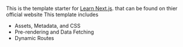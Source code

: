 This is the template starter for [Learn Next.js](https://nextjs.org/learn).
that can be found on thier official website
This template includes 
- Assets, Metadata, and CSS
- Pre-rendering and Data Fetching
- Dynamic Routes
